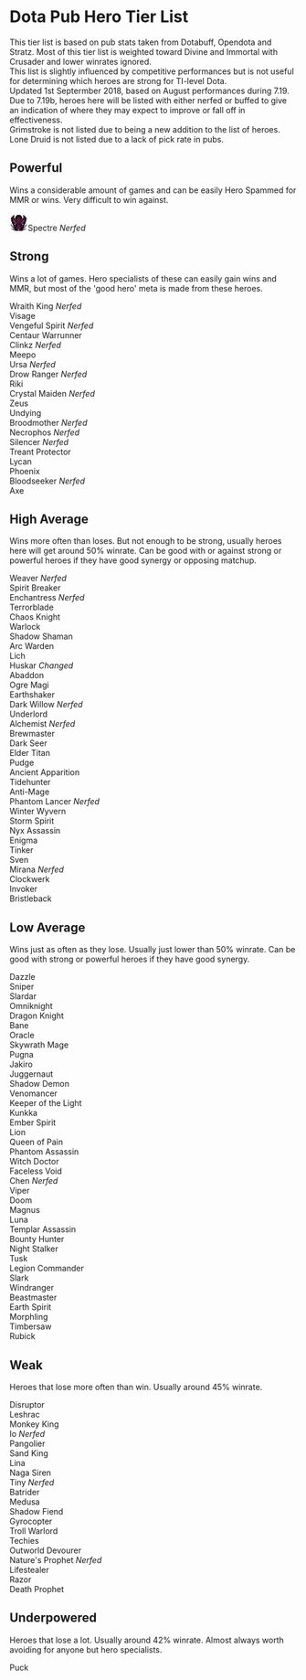 # Dota Pub Hero Tier List
This tier list is based on pub stats taken from Dotabuff, Opendota and Stratz. Most of this tier list is weighted toward Divine and Immortal with Crusader and lower winrates ignored.  
This list is slightly influenced by competitive performances but is not useful for determining which heroes are strong for TI-level Dota.  
Updated 1st Septermber 2018, based on August performances during 7.19. Due to 7.19b, heroes here will be listed with either nerfed or buffed to give an indication of where they may expect to improve or fall off in effectiveness.  
Grimstroke is not listed due to being a new addition to the list of heroes.  
Lone Druid is not listed due to a lack of pick rate in pubs.  

## Powerful
Wins a considerable amount of games and can be easily Hero Spammed for MMR or wins. Very difficult to win against.

![Spectre](/images/miniheroes/spectre.png)Spectre *Nerfed*

## Strong
Wins a lot of games. Hero specialists of these can easily gain wins and MMR, but most of the 'good hero' meta is made from these heroes.

Wraith King *Nerfed*  
Visage  
Vengeful Spirit *Nerfed*  
Centaur Warrunner  
Clinkz *Nerfed*  
Meepo  
Ursa *Nerfed*  
Drow Ranger *Nerfed*  
Riki  
Crystal Maiden *Nerfed*  
Zeus  
Undying  
Broodmother *Nerfed*  
Necrophos *Nerfed*  
Silencer *Nerfed*  
Treant Protector  
Lycan  
Phoenix  
Bloodseeker *Nerfed*  
Axe  

## High Average
Wins more often than loses. But not enough to be strong, usually heroes here will get around 50% winrate. Can be good with or against strong or powerful heroes if they have good synergy or opposing matchup.

Weaver *Nerfed*  
Spirit Breaker  
Enchantress *Nerfed*  
Terrorblade  
Chaos Knight  
Warlock  
Shadow Shaman  
Arc Warden  
Lich  
Huskar *Changed*  
Abaddon  
Ogre Magi  
Earthshaker  
Dark Willow *Nerfed*  
Underlord  
Alchemist *Nerfed*  
Brewmaster  
Dark Seer  
Elder Titan  
Pudge  
Ancient Apparition  
Tidehunter  
Anti-Mage  
Phantom Lancer *Nerfed*  
Winter Wyvern  
Storm Spirit  
Nyx Assassin  
Enigma  
Tinker  
Sven  
Mirana *Nerfed*  
Clockwerk  
Invoker  
Bristleback  

## Low Average
Wins just as often as they lose. Usually just lower than 50% winrate. Can be good with strong or powerful heroes if they have good synergy.

Dazzle  
Sniper  
Slardar  
Omniknight  
Dragon Knight  
Bane  
Oracle  
Skywrath Mage  
Pugna  
Jakiro  
Juggernaut  
Shadow Demon  
Venomancer  
Keeper of the Light  
Kunkka  
Ember Spirit  
Lion  
Queen of Pain  
Phantom Assassin  
Witch Doctor  
Faceless Void  
Chen *Nerfed*  
Viper  
Doom  
Magnus  
Luna  
Templar Assassin  
Bounty Hunter  
Night Stalker  
Tusk  
Legion Commander  
Slark  
Windranger  
Beastmaster  
Earth Spirit  
Morphling  
Timbersaw  
Rubick  

## Weak
Heroes that lose more often than win. Usually around 45% winrate.

Disruptor  
Leshrac  
Monkey King  
Io *Nerfed*  
Pangolier  
Sand King  
Lina  
Naga Siren  
Tiny *Nerfed*  
Batrider  
Medusa  
Shadow Fiend  
Gyrocopter  
Troll Warlord  
Techies  
Outworld Devourer  
Nature's Prophet *Nerfed*  
Lifestealer  
Razor  
Death Prophet  

## Underpowered
Heroes that lose a lot. Usually around 42% winrate. Almost always worth avoiding for anyone but hero specialists.

Puck  

